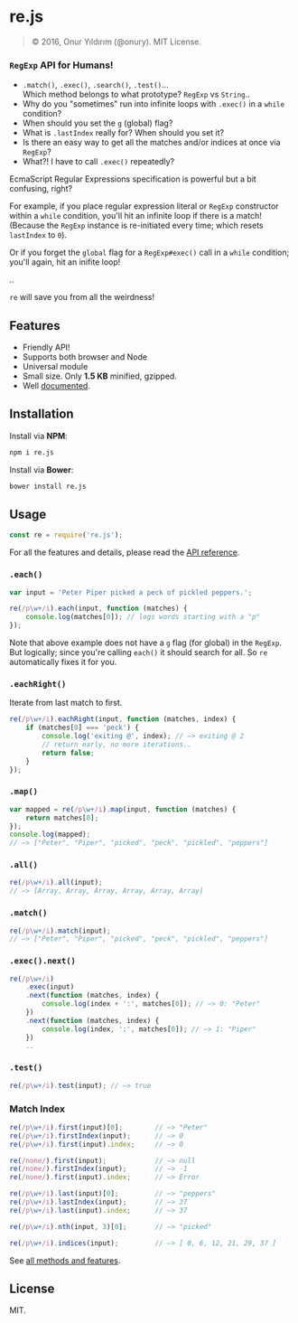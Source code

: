 # re.js

> © 2016, Onur Yıldırım (@onury). MIT License.  

### `RegExp` API for Humans!  

- `.match()`, `.exec()`, `.search()`, `.test()`...  
Which method belongs to what prototype? `RegExp` vs `String`..
- Why do you "sometimes" run into infinite loops with `.exec()` in a `while` condition?
- When should you set the `g` (global) flag?
- What is `.lastIndex` really for? When should you set it?
- Is there an easy way to get all the matches and/or indices at once via `RegExp`?
- What?! I have to call `.exec()` repeatedly?

EcmaScript Regular Expressions specification is powerful but a bit confusing, right?

For example, if you place regular expression literal or `RegExp` constructor within a `while` condition, you'll hit an infinite loop if there is a match! (Because the `RegExp` instance is re-initiated every time; which resets `lastIndex` to `0`).

Or if you forget the `global` flag for a `RegExp#exec()` call in a `while` condition; you'll again, hit an inifite loop!

..

`re` will save you from all the weirdness!  

## Features

- Friendly API!
- Supports both browser and Node
- Universal module
- Small size. Only **1.5 KB** minified, gzipped.
- Well [documented][docs].


## Installation

Install via **NPM**:
```sh
npm i re.js
```
Install via **Bower**:
```sh
bower install re.js
```

## Usage

```js
const re = require('re.js');
```

For all the features and details, please read the [API reference][docs].

### `.each()`

```js
var input = 'Peter Piper picked a peck of pickled peppers.';

re(/p\w+/i).each(input, function (matches) {
    console.log(matches[0]); // logs words starting with a "p"
});
```
Note that above example does not have a `g` flag (for global) in the `RegExp`. But logically; since you're calling `each()` it should search for all. So `re` automatically fixes it for you.

### `.eachRight()`
Iterate from last match to first.

```js
re(/p\w+/i).eachRight(input, function (matches, index) {
    if (matches[0] === 'peck') {
        console.log('exiting @', index); // —> exiting @ 2
        // return early, no more iterations..
        return false;
    }
});
```

### `.map()`

```js
var mapped = re(/p\w+/i).map(input, function (matches) {
    return matches[0];
});
console.log(mapped);
// —> ["Peter", "Piper", "picked", "peck", "pickled", "peppers"]
```

### `.all()`

```js
re(/p\w+/i).all(input);
// —> [Array, Array, Array, Array, Array, Array]
```

### `.match()`

```js
re(/p\w+/i).match(input);
// —> ["Peter", "Piper", "picked", "peck", "pickled", "peppers"]
```

### `.exec().next()`

```js
re(/p\w+/i)
    .exec(input)
    .next(function (matches, index) {
        console.log(index + ':', matches[0]); // —> 0: "Peter"
    })
    .next(function (matches, index) {
        console.log(index, ':', matches[0]); // —> 1: "Piper"
    })
    ..
```

### `.test()`

```js
re(/p\w+/i).test(input); // —> true
```

### Match Index

```js
re(/p\w+/i).first(input)[0];        // —> "Peter"
re(/p\w+/i).firstIndex(input);      // —> 0
re(/p\w+/i).first(input).index;     // —> 0

re(/none/).first(input);            // —> null
re(/none/).firstIndex(input);       // —> -1
re(/none/).first(input).index;      // —> Error

re(/p\w+/i).last(input)[0];         // —> "peppers"
re(/p\w+/i).lastIndex(input);       // —> 37
re(/p\w+/i).last(input).index;      // —> 37

re(/p\w+/i).nth(input, 3)[0];       // —> "picked"

re(/p\w+/i).indices(input);         // —> [ 0, 6, 12, 21, 29, 37 ]
```
See [all methods and features][docs].

[docs]:https://onury.github.io/re/?api=re


## License

MIT.
